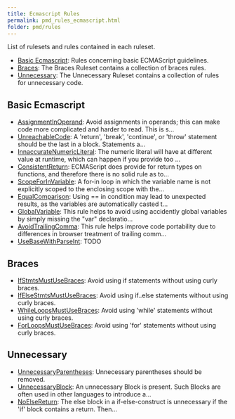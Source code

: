 ```yaml
---
title: Ecmascript Rules
permalink: pmd_rules_ecmascript.html
folder: pmd/rules
---
```

List of rulesets and rules contained in each ruleset.

*   [Basic Ecmascript](pmd_rules_ecmascript_basic.html): Rules concerning basic ECMAScript guidelines.
*   [Braces](pmd_rules_ecmascript_braces.html): The Braces Ruleset contains a collection of braces rules.
*   [Unnecessary](pmd_rules_ecmascript_unnecessary.html): The Unnecessary Ruleset contains a collection of rules for unnecessary code.

## Basic Ecmascript
*   [AssignmentInOperand](pmd_rules_ecmascript_basic.html#assignmentinoperand): Avoid assignments in operands; this can make code more complicated and harder to read.  This is s...
*   [UnreachableCode](pmd_rules_ecmascript_basic.html#unreachablecode): A 'return', 'break', 'continue', or 'throw' statement should be the last in a block. Statements a...
*   [InnaccurateNumericLiteral](pmd_rules_ecmascript_basic.html#innaccuratenumericliteral): The numeric literal will have at different value at runtime, which can happen if you provide too ...
*   [ConsistentReturn](pmd_rules_ecmascript_basic.html#consistentreturn): ECMAScript does provide for return types on functions, and therefore there is no solid rule as to...
*   [ScopeForInVariable](pmd_rules_ecmascript_basic.html#scopeforinvariable): A for-in loop in which the variable name is not explicitly scoped to the enclosing scope with the...
*   [EqualComparison](pmd_rules_ecmascript_basic.html#equalcomparison): Using == in condition may lead to unexpected results, as the variables are automatically casted t...
*   [GlobalVariable](pmd_rules_ecmascript_basic.html#globalvariable): This rule helps to avoid using accidently global variables by simply missing the "var" declaratio...
*   [AvoidTrailingComma](pmd_rules_ecmascript_basic.html#avoidtrailingcomma): This rule helps improve code portability due to differences in browser treatment of trailing comm...
*   [UseBaseWithParseInt](pmd_rules_ecmascript_basic.html#usebasewithparseint): TODO

## Braces
*   [IfStmtsMustUseBraces](pmd_rules_ecmascript_braces.html#ifstmtsmustusebraces): Avoid using if statements without using curly braces.
*   [IfElseStmtsMustUseBraces](pmd_rules_ecmascript_braces.html#ifelsestmtsmustusebraces): Avoid using if..else statements without using curly braces.
*   [WhileLoopsMustUseBraces](pmd_rules_ecmascript_braces.html#whileloopsmustusebraces): Avoid using 'while' statements without using curly braces.
*   [ForLoopsMustUseBraces](pmd_rules_ecmascript_braces.html#forloopsmustusebraces): Avoid using 'for' statements without using curly braces.

## Unnecessary
*   [UnnecessaryParentheses](pmd_rules_ecmascript_unnecessary.html#unnecessaryparentheses): Unnecessary parentheses should be removed.
*   [UnnecessaryBlock](pmd_rules_ecmascript_unnecessary.html#unnecessaryblock): An unnecessary Block is present.  Such Blocks are often used in other languages to    introduce a...
*   [NoElseReturn](pmd_rules_ecmascript_unnecessary.html#noelsereturn): The else block in a if-else-construct is unnecessary if the 'if' block contains a return.    Then...

